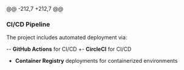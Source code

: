 @@ -212,7 +212,7 @@
 ### CI/CD Pipeline
 The project includes automated deployment via:
 
-- **GitHub Actions** for CI/CD
+- **CircleCI** for CI/CD
 
 - **Container Registry** deployments for containerized environments
 
